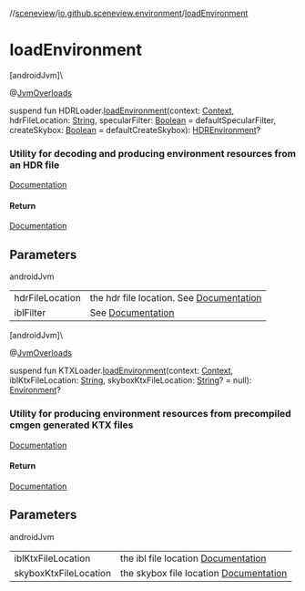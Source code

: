 //[sceneview](../../index.md)/[io.github.sceneview.environment](index.md)/[loadEnvironment](load-environment.md)

# loadEnvironment

[androidJvm]\

@[JvmOverloads](https://kotlinlang.org/api/latest/jvm/stdlib/kotlin.jvm/-jvm-overloads/index.html)

suspend fun HDRLoader.[loadEnvironment](load-environment.md)(context: [Context](https://developer.android.com/reference/kotlin/android/content/Context.html), hdrFileLocation: [String](https://kotlinlang.org/api/latest/jvm/stdlib/kotlin/-string/index.html), specularFilter: [Boolean](https://kotlinlang.org/api/latest/jvm/stdlib/kotlin/-boolean/index.html) = defaultSpecularFilter, createSkybox: [Boolean](https://kotlinlang.org/api/latest/jvm/stdlib/kotlin/-boolean/index.html) = defaultCreateSkybox): [HDREnvironment](-h-d-r-environment/index.md)?

###  Utility for decoding and producing environment resources from an HDR file

[Documentation](create-environment.md)

#### Return

[Documentation](create-environment.md)

## Parameters

androidJvm

| | |
|---|---|
| hdrFileLocation | the hdr file location. See [Documentation](../io.github.sceneview.utils/file-buffer.md) |
| iblFilter | See [Documentation](create-environment.md) |

[androidJvm]\

@[JvmOverloads](https://kotlinlang.org/api/latest/jvm/stdlib/kotlin.jvm/-jvm-overloads/index.html)

suspend fun KTXLoader.[loadEnvironment](load-environment.md)(context: [Context](https://developer.android.com/reference/kotlin/android/content/Context.html), iblKtxFileLocation: [String](https://kotlinlang.org/api/latest/jvm/stdlib/kotlin/-string/index.html), skyboxKtxFileLocation: [String](https://kotlinlang.org/api/latest/jvm/stdlib/kotlin/-string/index.html)? = null): [Environment](-environment/index.md)?

###  Utility for producing environment resources from precompiled cmgen generated KTX files

[Documentation](create-environment.md)

#### Return

[Documentation](create-environment.md)

## Parameters

androidJvm

| | |
|---|---|
| iblKtxFileLocation | the ibl file location [Documentation](../io.github.sceneview.utils/file-buffer.md) |
| skyboxKtxFileLocation | the skybox file location [Documentation](../io.github.sceneview.utils/file-buffer.md) |
